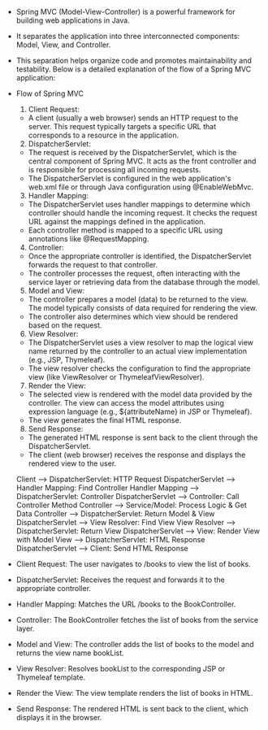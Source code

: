 - Spring MVC (Model-View-Controller) is a powerful framework for building web applications in Java. 
- It separates the application into three interconnected components: Model, View, and Controller. 
- This separation helps organize code and promotes maintainability and testability. Below is a detailed explanation of the flow of a Spring MVC application:

- Flow of Spring MVC
  1. Client Request:
    - A client (usually a web browser) sends an HTTP request to the server. This request typically targets a specific URL that corresponds to a resource in the application.

  2. DispatcherServlet:
    - The request is received by the DispatcherServlet, which is the central component of Spring MVC. It acts as the front controller and is responsible for processing all incoming requests.
    - The DispatcherServlet is configured in the web application's web.xml file or through Java configuration using @EnableWebMvc.

  3. Handler Mapping: 
    - The DispatcherServlet uses handler mappings to determine which controller should handle the incoming request. It checks the request URL against the mappings defined in the application.
    - Each controller method is mapped to a specific URL using annotations like @RequestMapping.

  4. Controller: 
    - Once the appropriate controller is identified, the DispatcherServlet forwards the request to that controller.
    - The controller processes the request, often interacting with the service layer or retrieving data from the database through the model.

  5. Model and View:
    - The controller prepares a model (data) to be returned to the view. The model typically consists of data required for rendering the view.
   - The controller also determines which view should be rendered based on the request.

  6. View Resolver:
    - The DispatcherServlet uses a view resolver to map the logical view name returned by the controller to an actual view implementation (e.g., JSP, Thymeleaf).
   - The view resolver checks the configuration to find the appropriate view (like ViewResolver or ThymeleafViewResolver).

  7. Render the View:
    - The selected view is rendered with the model data provided by the controller. The view can access the model attributes using expression language (e.g., ${attributeName} in JSP or Thymeleaf).
    - The view generates the final HTML response.
  8. Send Response:
    - The generated HTML response is sent back to the client through the DispatcherServlet.
    - The client (web browser) receives the response and displays the rendered view to the user.

    Client   --> DispatcherServlet: HTTP Request
    DispatcherServlet --> Handler Mapping: Find Controller
    Handler Mapping --> DispatcherServlet: Controller
    DispatcherServlet --> Controller: Call Controller Method
    Controller --> Service/Model: Process Logic & Get Data
    Controller --> DispatcherServlet: Return Model & View
    DispatcherServlet --> View Resolver: Find View
    View Resolver --> DispatcherServlet: Return View
    DispatcherServlet --> View: Render View with Model
    View --> DispatcherServlet: HTML Response
    DispatcherServlet --> Client: Send HTML Response


- Client Request: The user navigates to /books to view the list of books.
- DispatcherServlet: Receives the request and forwards it to the appropriate controller.
- Handler Mapping: Matches the URL /books to the BookController.
- Controller: The BookController fetches the list of books from the service layer.
- Model and View: The controller adds the list of books to the model and returns the view name bookList.
- View Resolver: Resolves bookList to the corresponding JSP or Thymeleaf template.
- Render the View: The view template renders the list of books in HTML.
- Send Response: The rendered HTML is sent back to the client, which displays it in the browser.
